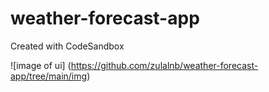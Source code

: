 # weather-forecast-app
Created with CodeSandbox

![image of ui] (https://github.com/zulalnb/weather-forecast-app/tree/main/img)

